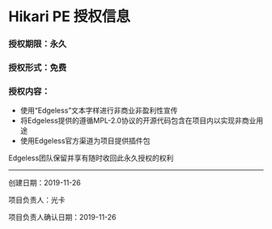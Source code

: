 # Hikari PE 授权信息
### 授权期限：永久
### 授权形式：免费
### 授权内容：
* 使用“Edgeless”文本字样进行非商业非盈利性宣传
* 将Edgeless提供的遵循MPL-2.0协议的开源代码包含在项目内以实现非商业用途
* 使用Edgeless官方渠道为项目提供插件包

Edgeless团队保留并享有随时收回此永久授权的权利

***

创建日期：2019-11-26

项目负责人：光卡

项目负责人确认日期：2019-11-26